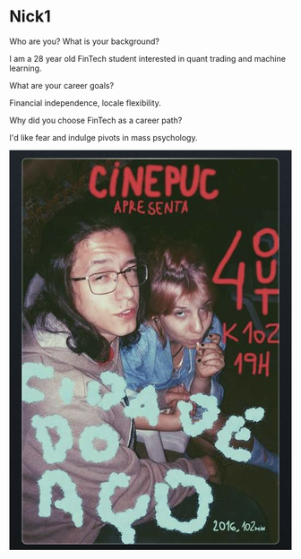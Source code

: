 # Nick1
Who are you? What is your background?

I am a 28 year old FinTech student interested in quant trading and machine learning. 

What are your career goals?

Financial independence, locale flexibility.

Why did you choose FinTech as a career path?

I'd like fear and indulge pivots in mass psychology. 

![Getting Started](images/Banner.png)


